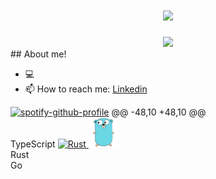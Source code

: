 <h1 align="center">
    <img src="https://readme-typing-svg.herokuapp.com?lines=Hi+there%F0%9F%91%8B;I'm+Shubham+Sharma%2C+a+freelancer.;I'm+a+Full+Stack+Developer">
</h1>
<div align="center">
  <img src="https://komarev.com/ghpvc/?username=shubhamku044"/>
</div>
## About me!

-   💻 
-   📫 How to reach me: [Linkedin](https://www.linkedin.com/in/badal-yadav-520433221/)

[![spotify-github-profile](https://spotify-github-profile.vercel.app/api/view?uid=31lgbhxrmouetvccldhrwg7u3upa&cover_image=false&theme=default&show_offline=false&background_color=121212&interchange=true)](https://spotify-github-profile.vercel.app/api/view?uid=31lgbhxrmouetvccldhrwg7u3upa&redirect=true)
@@ -48,10 +48,10 @@
      <br>TypeScript
    </td>
    <td align="center" width="96">
      <a target="_blank"  href="https://www.rust-lang.org/">
        <img src="https://cdn.jsdelivr.net/gh/devicons/devicon/icons/rust/rust-plain.svg" width="48" height="48" alt="Rust" />
      <a target="_blank"  href="https://go.dev/">
        <img src="https://raw.githubusercontent.com/devicons/devicon/master/icons/go/go-original.svg" width="48" height="48" alt="Go" />
      </a>
      <br>Rust
      <br>Go
    </td>
    <td align="center" width="96">
      <a target="_blank"  href="https://www.python.org/">
